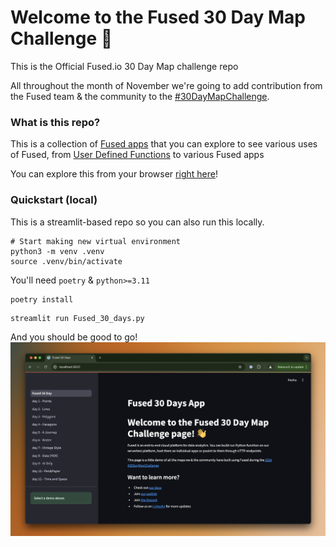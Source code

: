 # Welcome to the Fused 30 Day Map Challenge 👋

This is the Official Fused.io 30 Day Map challenge repo

All throughout the month of November we're going to add contribution from the Fused team & the community to the [#30DayMapChallenge](https://30daymapchallenge.com/). 

### What is this repo?

This is a collection of [Fused apps](https://docs.fused.io/workbench/app-builder/) that you can explore to see various uses of Fused, from [User Defined Functions](https://docs.fused.io/core-concepts/why/) to various Fused apps

<!-- https://www.fused.io/workbench/apps#app/s/i/fa_5HnNUZU1V8lNWmB7U7jw6R -->
<!-- https://www.fused.io/workbench/apps#app/s/i/fa_5TmHebwz0QwH7z1L1iiaYz -->
You can explore this from your browser [right here](https://www.fused.io/workbench/apps#app/s/i/fa_5TmHebwz0QwH7z1L1iiaYz)!

<!-- Would be nice to add a video once the Fused app is live? -->

### Quickstart (local)

This is a streamlit-based repo so you can also run this locally.

```
# Start making new virtual environment
python3 -m venv .venv
source .venv/bin/activate
```

You'll need `poetry` & `python>=3.11`
```
poetry install
```

```
streamlit run Fused_30_days.py
```

And you should be good to go!
![Fused 30 Day App preview of local deployment](<imgs/Local_fused_app_day_11.png>)